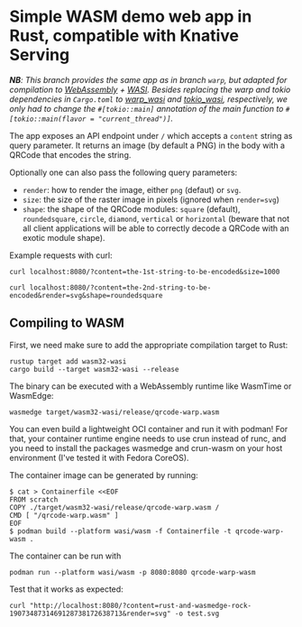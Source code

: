 # Simple WASM demo web app in Rust, compatible with Knative Serving

_**NB**: This branch provides the same app as in branch `warp`, but adapted for compilation to [WebAssembly](https://webassembly.org/) + [WASI](https://wasi.dev/). Besides replacing the warp and tokio dependencies in `Cargo.toml` to [warp_wasi](https://crates.io/crates/warp_wasi) and [tokio_wasi](https://crates.io/crates/tokio_wasi), respectively, we only had to change the `#[tokio::main]` annotation of the main function to `#[tokio::main(flavor = "current_thread")]`._

The app exposes an API endpoint under `/` which accepts a `content` string as query parameter. It returns an image (by default a PNG) in the body with a QRCode that encodes the string.

Optionally one can also pass the following query parameters:

* `render`: how to render the image, either `png` (defaut) or `svg`.
* `size`: the size of the raster image in pixels (ignored when `render=svg`)
* `shape`: the shape of the QRCode modules: `square` (default), `roundedsquare`, `circle`, `diamond`, `vertical` or `horizontal` 
  (beware that not all client applications will be able to correctly decode a QRCode with an exotic module shape).

Example requests with curl:

```none
curl localhost:8080/?content=the-1st-string-to-be-encoded&size=1000

curl localhost:8080/?content=the-2nd-string-to-be-encoded&render=svg&shape=roundedsquare
```

## Compiling to WASM

First, we need make sure to add the appropriate compilation target to Rust:

```
rustup target add wasm32-wasi
cargo build --target wasm32-wasi --release
```

The binary can be executed with a WebAssembly runtime like WasmTime or WasmEdge:

```
wasmedge target/wasm32-wasi/release/qrcode-warp.wasm
```

You can even build a lightweight OCI container and run it with podman! For that, your container runtime engine needs to use crun instead of runc, and you need to install the packages wasmedge and crun-wasm on your host environment (I've tested it with Fedora CoreOS).

The container image can be generated by running:

```
$ cat > Containerfile <<EOF
FROM scratch
COPY ./target/wasm32-wasi/release/qrcode-warp.wasm /
CMD [ "/qrcode-warp.wasm" ]
EOF
$ podman build --platform wasi/wasm -f Containerfile -t qrcode-warp-wasm .
```

The container can be run with 

```
podman run --platform wasi/wasm -p 8080:8080 qrcode-warp-wasm
```

Test that it works as expected:

```
curl "http://localhost:8080/?content=rust-and-wasmedge-rock-1907348731469128738172638713&render=svg" -o test.svg
```


